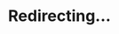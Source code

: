 ---
title: Redirecting...
layout: redirect
sitemap: false
permalink: /participants/Estonia
redirect_to: /participants/EST/
---